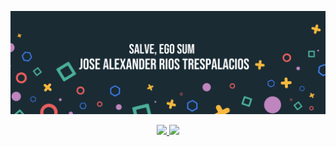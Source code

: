 ![iose's GitHub Banner](./assets/Header.png)

<div align="center">
  <a href="https://github.com/ijrios/">
  <img height="180em" src="https://github-readme-stats.vercel.app/api?username=ijrios&show_icons=true&theme=vision-friendly-dark&include_all_commits=false&count_private=true"/_>
  <img height="180em" src="https://github-readme-stats.vercel.app/api/top-langs/?username=ijrios&layout=compact&langs_count=7&theme=vision-friendly-dark"/>
</div>
